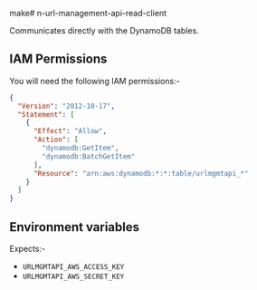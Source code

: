 make# n-url-management-api-read-client

Communicates directly with the DynamoDB tables.

## IAM Permissions

You will need the following IAM permissions:-

```json
{
  "Version": "2012-10-17",
  "Statement": [
    {
      "Effect": "Allow",
      "Action": [
        "dynamodb:GetItem",
        "dynamodb:BatchGetItem"
      ],
      "Resource": "arn:aws:dynamodb:*:*:table/urlmgmtapi_*"
    }
  ]
}
```

## Environment variables

Expects:-
- `URLMGMTAPI_AWS_ACCESS_KEY`
- `URLMGMTAPI_AWS_SECRET_KEY`
